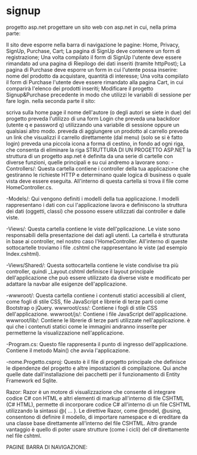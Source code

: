 # signup
progetto asp.net
progettare un sito web con asp.net in cui, nella prima parte:

Il sito deve esporre nella barra di navigazione le pagine: Home, Privacy, SignUp, Purchase, Cart;
La pagina di SignUp deve contenere un form di registrazione;
Una volta compilato il form di SignUp l'utente deve essere rimandato ad una pagina di Riepilogo dei dati inseriti (tramite httpPost);
La pagina di Purchase deve esporre un form in cui l'utente possa inserire: nome del prodotto da acquistare, quantità di interesse;
Una volta compilato il form di Purchase l'utente deve essere rimandato alla pagina Cart, in cui comparirà l'elenco dei prodotti inseriti;
Modificare il progetto Signup&Purchase precedente in modo che utilizzi le variabili di sessione per fare login.
nella seconda parte il sito:

scriva sulla home page il nome dell'autore (o degli autori se siete in due) del progetto
preveda l'utilizzo di una form Login che preveda una backdoor (utente q e password q) utilizzando una variabile di sessione oppure un qualsiasi altro modo.
preveda di aggiungere un prodotto al carrello
preveda un link che visualizzi il carrello direttamente (dal menu) (solo se si è fatto login)
preveda una piccola icona a forma di cestino, in fondo ad ogni riga, che consenta di eliminare la riga
STRUTTURA DI UN PROGETTO ASP.NET la struttura di un progetto asp.net è definita da una serie di cartelle con diverse funzioni, quelle principali e su cui andremo a lavorare sono: -Controllers/: Questa cartella contiene i controller della tua applicazione che gestiranno le richieste HTTP e determinano quale logica di business o quale vista deve essere eseguita. All'interno di questa cartella si trova il file come HomeController.cs.

-Models/: Qui vengono definiti i modelli della tua applicazione. I modelli rappresentano i dati con cui l'applicazione lavora e definiscono la struttura dei dati (oggetti, classi) che possono essere utilizzati dai controller e dalle viste.

-Views/: Questa cartella contiene le viste dell'pplicazione. Le viste sono responsabili della presentazione dei dati agli utenti. La cartella è strutturata in base ai controller, nel nostro caso l'HomeController. All'interno di queste sottocartelle troviamo i file .cshtml che rappresentano le viste (ad esempio Index.cshtml).

-Views/Shared/: Questa sottocartella contiene le viste condivise tra più controller, quindi _Layout.cshtml definisce il layout principale dell'applicazione che può essere utilizzato da diverse viste e modificato per adattare la navbar alle esigenze dell'applicazione.

-wwwroot/: Questa cartella contiene i contenuti statici accessibili al client, come fogli di stile CSS, file JavaScript e librerie di terze parti come Bootstrap o jQuery. wwwroot/css/: Contiene i fogli di stile CSS dell'applicazione. wwwroot/js/: Contiene i file JavaScript dell'applicazione. wwwroot/lib/: Contiene le librerie di terze parti utilizzate nell'applicazione. è qui che i contenuti statici come le immagini andranno insserite per permetterne la visualizzazione nell'applicazione.

-Program.cs: Questo file rappresenta il punto di ingresso dell'applicazione. Contiene il metodo Main() che avvia l'applicazione.

-nome.Progetto.csproj: Questo è il file di progetto principale che definisce le dipendenze del progetto e altre impostazioni di compilazione. Qui anche quelle date dall'installazione dei pacchetti per il funzionamento di Entity Framework ed Sqlite.

Razor: Razor è un motore di visualizzazione che consente di integrare codice C# con HTML e altri elementi di markup all'interno di file CSHTML (C# HTML), permette di incorporare codice C# all'interno di un file CSHTML utilizzando la sintassi @{ ... }. Le direttive Razor, come @model, @using, consentono di definire il modello, di importare namespace e di ereditare da una classe base direttamente all'interno del file CSHTML. Altro grande vantaggio è quello di poter usare strutture (come i cicli) del c# direttamente nel file cshtml.

PAGINE BARRA DI NAVIGAZIONE:
